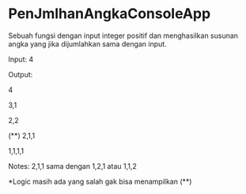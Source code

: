 # PenJmlhanAngkaConsoleApp

Sebuah fungsi dengan input integer positif dan menghasilkan susunan angka yang jika dijumlahkan sama dengan input.

Input:
4

Output:

4

3,1

2,2

(**) 2,1,1

1,1,1,1

Notes: 2,1,1 sama dengan 1,2,1 atau 1,1,2

*Logic masih ada yang salah gak bisa menampilkan (**) 
